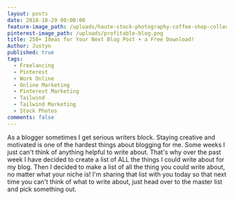 ```yaml
---
layout: posts
date: 2018-10-29 00:00:00
feature-image_path: /uploads/haute-stock-photography-coffee-shop-collection-final-9.jpg
pinterest-image_path: /uploads/profitable-blog.png
title: 250+ Ideas for Your Next Blog Post + a Free Download!
Author: Justyn
published: true
tags:
  - Freelancing
  - Pinterest
  - Work Online
  - Online Marketing
  - Pinterest Marketing
  - Tailwind
  - Tailwind Marketing
  - Stock Photos
comments: false
---
```


As a blogger sometimes I get serious writers block. Staying creative and motivated is one of the hardest things about blogging for me. Some weeks I just can't think of anything helpful to write about. That's why over the past week I have decided to create a list of ALL the things I could write about for my blog. Then I decided to make a list of all the thing you could write about, no matter what your niche is! I'm sharing that list with you today so that next time you can't think of what to write about, just head over to the master list and pick something out.&nbsp;